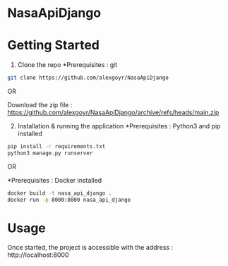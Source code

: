 # NasaApiDjango

# Getting Started
1. Clone the repo
*Prerequisites : git
```sh
git clone https://github.com/alexgoyr/NasaApiDjango
```

OR

Download the zip file : https://github.com/alexgoyr/NasaApiDjango/archive/refs/heads/main.zip

2. Installation & running the application
*Prerequisites : Python3 and pip installed
```sh
pip install -r requirements.txt
python3 manage.py runserver
```

OR

*Prerequisites : Docker installed
```sh
docker build -t nasa_api_django .
docker run -p 8000:8000 nasa_api_django
```

# Usage
Once started, the project is accessible with the address : http://localhost:8000